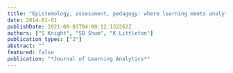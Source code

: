```yaml
---
title: "Epistemology, assessment, pedagogy: where learning meets analytics in the middle space"
date: 2014-01-01
publishDate: 2021-08-03T04:08:12.132262Z
authors: ["S Knight", "SB Shum", "K Littleton"]
publication_types: ["2"]
abstract: ""
featured: false
publication: "*Journal of Learning Analytics*"
---
```


